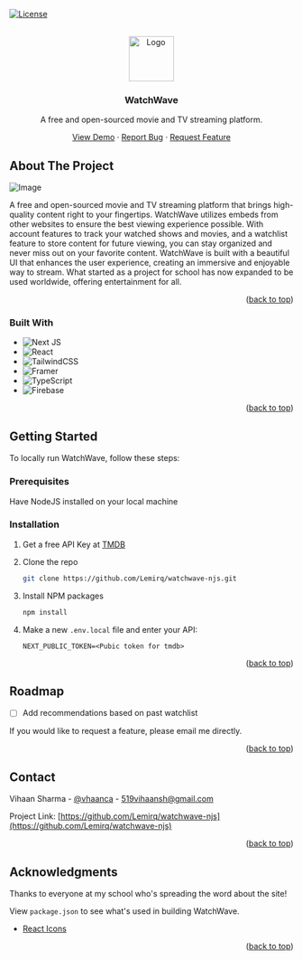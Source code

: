 <!-- Improved compatibility of back to top link: hehehehahahahahaha See: https://github.com/othneildrew/Best-README-Template/pull/73 -->
<a name="readme-top"></a>
<!--
*** Thanks for checking out the Best-README-Template. If you have a suggestion
*** that would make this better, please fork the repo and create a pull request
*** or simply open an issue with the tag "enhancement".
*** Don't forget to give the project a star!
*** Thanks again! Now go create something AMAZING! :D
-->



<!-- PROJECT SHIELDS -->
<!--
*** I'm using markdown "reference style" links for readability.
*** Reference links are enclosed in brackets [ ] instead of parentheses ( ).
*** See the bottom of this document for the declaration of the reference variables
*** for contributors-url, forks-url, etc. This is an optional, concise syntax you may use.
*** https://www.markdownguide.org/basic-syntax/#reference-style-links
-->
[![License](https://img.shields.io/github/license/othneildrew/Best-README-Template.svg?style=for-the-badge)](https://github.com/Lemirq/watchwave-njs/blob/master/LICENSE.txt)



<!-- PROJECT LOGO -->
<br />
<div align="center">
  <a href="https://watchwave-v2.vercel.app">
    <img src="https://watchwave-v2.vercel.app/favicon.svg" alt="Logo" width="80" height="80">
  </a>

  <h3 align="center">WatchWave</h3>
  <p align="center">
    A free and open-sourced movie and TV streaming platform.
  </p>
  <p align="center">
    <a href="https://watchwave-v2.vercel.app/">View Demo</a>
    ·
    <a href="mailto:519vihaansh@gmail.com">Report Bug</a>
    ·
    <a href="mailto:519vihaansh@gmail.com">Request Feature</a>
  </p>
</div>


<!-- ABOUT THE PROJECT -->
## About The Project


![Image](https://watchwave-v2.vercel.app/ss.jpg)

 A free and open-sourced movie and TV streaming platform that brings high-quality content right to your fingertips. WatchWave utilizes embeds from other websites to ensure the best viewing experience possible. With account features to track your watched shows and movies, and a watchlist feature to store content for future viewing, you can stay organized and never miss out on your favorite content. WatchWave is built with a beautiful UI that enhances the user experience, creating an immersive and enjoyable way to stream. What started as a project for school has now expanded to be used worldwide, offering entertainment for all.
<p align="right">(<a href="#readme-top">back to top</a>)</p>



### Built With

* ![Next JS](https://img.shields.io/badge/Next-black?style=for-the-badge&logo=next.js&logoColor=white)
* ![React](https://img.shields.io/badge/react-%2320232a.svg?style=for-the-badge&logo=react&logoColor=%2361DAFB)
* ![TailwindCSS](https://img.shields.io/badge/tailwindcss-%2338B2AC.svg?style=for-the-badge&logo=tailwind-css&logoColor=white)
* ![Framer](https://img.shields.io/badge/Framer-black?style=for-the-badge&logo=framer&logoColor=blue)
* ![TypeScript](https://img.shields.io/badge/typescript-%23007ACC.svg?style=for-the-badge&logo=typescript&logoColor=white)
* ![Firebase](https://img.shields.io/badge/firebase-a08021?style=for-the-badge&logo=firebase&logoColor=ffcd34)

<p align="right">(<a href="#readme-top">back to top</a>)</p>



<!-- GETTING STARTED -->
## Getting Started

To locally run WatchWave, follow these steps:
### Prerequisites
Have NodeJS installed on your local machine

### Installation

1. Get a free API Key at [TMDB](https://developer.themoviedb.org)
   
2. Clone the repo
   ```sh
   git clone https://github.com/Lemirq/watchwave-njs.git
   ```
3. Install NPM packages
   ```sh
   npm install
   ```
4. Make a new ```.env.local``` file and enter your API:
   ```env
   NEXT_PUBLIC_TOKEN=<Pubic token for tmdb>
   ```

<p align="right">(<a href="#readme-top">back to top</a>)</p>


<!-- ROADMAP -->
## Roadmap
- [ ] Add recommendations based on past watchlist

If you would like to request a feature, please email me directly.
<p align="right">(<a href="#readme-top">back to top</a>)</p>


<!-- CONTACT -->
## Contact

Vihaan Sharma - [@vhaanca](https://twitter.com/vhaanca) - 519vihaansh@gmail.com

Project Link: [https://github.com/Lemirq/watchwave-njs](https://github.com/Lemirq/watchwave-njs)

<p align="right">(<a href="#readme-top">back to top</a>)</p>



<!-- ACKNOWLEDGMENTS -->
## Acknowledgments

Thanks to everyone at my school who's spreading the word about the site!

View `package.json` to see what's used in building WatchWave.

* [React Icons](https://react-icons.github.io/react-icons/search)

<p align="right">(<a href="#readme-top">back to top</a>)</p>



<!-- MARKDOWN LINKS & IMAGES -->
<!-- https://www.markdownguide.org/basic-syntax/#reference-style-links -->
[contributors-shield]: https://img.shields.io/github/contributors/othneildrew/Best-README-Template.svg?style=for-the-badge
[contributors-url]: https://github.com/othneildrew/Best-README-Template/graphs/contributors
[forks-shield]: https://img.shields.io/github/forks/othneildrew/Best-README-Template.svg?style=for-the-badge
[forks-url]: https://github.com/othneildrew/Best-README-Template/network/members
[stars-shield]: https://img.shields.io/github/stars/othneildrew/Best-README-Template.svg?style=for-the-badge
[stars-url]: https://github.com/othneildrew/Best-README-Template/stargazers
[issues-shield]: https://img.shields.io/github/issues/othneildrew/Best-README-Template.svg?style=for-the-badge
[issues-url]: https://github.com/othneildrew/Best-README-Template/issues
[license-shield]: https://img.shields.io/github/license/othneildrew/Best-README-Template.svg?style=for-the-badge
[license-url]: https://github.com/othneildrew/Best-README-Template/blob/master/LICENSE.txt
[linkedin-shield]: https://img.shields.io/badge/-LinkedIn-black.svg?style=for-the-badge&logo=linkedin&colorB=555
[linkedin-url]: https://linkedin.com/in/othneildrew
[product-screenshot]: images/screenshot.png
[Next.js]: https://img.shields.io/badge/next.js-000000?style=for-the-badge&logo=nextdotjs&logoColor=white
[Next-url]: https://nextjs.org/
[React.js]: https://img.shields.io/badge/React-20232A?style=for-the-badge&logo=react&logoColor=61DAFB
[React-url]: https://reactjs.org/
[Vue.js]: https://img.shields.io/badge/Vue.js-35495E?style=for-the-badge&logo=vuedotjs&logoColor=4FC08D
[Vue-url]: https://vuejs.org/
[Angular.io]: https://img.shields.io/badge/Angular-DD0031?style=for-the-badge&logo=angular&logoColor=white
[Angular-url]: https://angular.io/
[Svelte.dev]: https://img.shields.io/badge/Svelte-4A4A55?style=for-the-badge&logo=svelte&logoColor=FF3E00
[Svelte-url]: https://svelte.dev/
[Laravel.com]: https://img.shields.io/badge/Laravel-FF2D20?style=for-the-badge&logo=laravel&logoColor=white
[Laravel-url]: https://laravel.com
[Bootstrap.com]: https://img.shields.io/badge/Bootstrap-563D7C?style=for-the-badge&logo=bootstrap&logoColor=white
[Bootstrap-url]: https://getbootstrap.com
[JQuery.com]: https://img.shields.io/badge/jQuery-0769AD?style=for-the-badge&logo=jquery&logoColor=white
[JQuery-url]: https://jquery.com 
